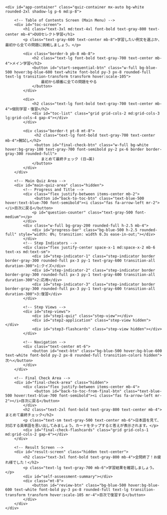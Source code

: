 <!DOCTYPE html>
<html lang="ja">
<head>
    <meta charset="UTF-8">
    <meta name="viewport" content="width=device-width, initial-scale=1.0">
    <title>単語帳学習アプリ</title>
    <script src="https://cdn.tailwindcss.com"></script>
    <link rel="stylesheet" href="https://cdnjs.cloudflare.com/ajax/libs/font-awesome/6.4.0/css/all.min.css">
    <link href="https://fonts.googleapis.com/css2?family=Inter:wght@400;500;600;700&family=Noto+Sans+JP:wght@400;500;700&display=swap" rel="stylesheet">
    <style>
        body { font-family: 'Noto Sans JP', 'Inter', sans-serif; }
        .quiz-container { max-width: 800px; width: 95%; }
        .step-indicator.active { background-color: #3b82f6; color: white; font-weight: bold; }
        .btn-option:hover:not(:disabled) { transform: translateY(-2px); box-shadow: 0 4px 12px rgba(0,0,0,0.1); }
        .flashcard { perspective: 1000px; cursor: pointer; }
        .flashcard-inner { position: relative; width: 100%; height: 100%; transition: transform 0.6s; transform-style: preserve-3d; }
        .flashcard.flipped .flashcard-inner { transform: rotateY(180deg); }
        .flashcard-front, .flashcard-back { position: absolute; width: 100%; height: 100%; -webkit-backface-visibility: hidden; backface-visibility: hidden; display: flex; flex-direction: column; justify-content: center; align-items: center; padding: 1rem; border-radius: 0.75rem; border: 1px solid #d1d5db; }
        .flashcard-front { background-color: white; }
        .flashcard-back { background-color: #f0f9ff; transform: rotateY(180deg); }
        .speaker-btn { position: absolute; top: 10px; right: 10px; color: #6b7280; }
        .speaker-btn:hover { color: #3b82f6; }
        .tooltip-trigger { border-bottom: 2px dotted #3b82f6; cursor: pointer; position: relative; }
        .tooltip-content { visibility: hidden; width: max-content; max-width: 250px; background-color: #1f2937; color: #fff; text-align: center; border-radius: 6px; padding: 8px; position: absolute; z-index: 1; bottom: 125%; left: 50%; transform: translateX(-50%); opacity: 0; transition: opacity 0.3s; pointer-events: none; }
        .tooltip-trigger:hover .tooltip-content { visibility: visible; opacity: 1; }
        .review-mark {
            display: inline-block;
            font-size: 0.7rem;
            font-weight: bold;
            color: white;
            background-color: #ef4444;
            border-radius: 9999px;
            width: 1.1rem;
            height: 1.1rem;
            line-height: 1.1rem;
            text-align: center;
            margin-left: 0.25rem;
        }
        .toc-item-content {
            display: flex;
            align-items: center;
            justify-content: center;
        }
    </style>
</head>
<body class="bg-gray-100 flex items-center justify-center min-h-screen p-4">

    <div id="app-container" class="quiz-container mx-auto bg-white rounded-2xl shadow-lg p-6 md:p-8">
        
        <!-- Table of Contents Screen (Main Menu) -->
        <div id="toc-screen">
            <h1 class="text-3xl md:text-4xl font-bold text-gray-800 text-center mb-4">DUOセレクト学習</h1>
            <p class="text-gray-600 text-center mb-8">学習したい例文を選ぶか、最初から全ての問題に挑戦しましょう。</p>
            
            <div class="border-b pb-8 mb-8">
                <h2 class="text-lg font-bold text-gray-700 text-center mb-4">メイン学習</h2>
                <button id="start-sequential-btn" class="w-full bg-blue-500 hover:bg-blue-600 text-white font-bold py-3 px-8 rounded-full text-lg transition-transform transform hover:scale-105">
                    最初から順番に全ての問題をやる
                </button>
            </div>

            <div>
                <h2 class="text-lg font-bold text-gray-700 text-center mb-4">個別学習・復習</h2>
                <div id="toc-list" class="grid grid-cols-2 md:grid-cols-3 lg:grid-cols-4 gap-4"></div>
            </div>
            
            <div class="border-t pt-8 mt-8">
                 <h2 class="text-lg font-bold text-gray-700 text-center mb-4">腕試し</h2>
                 <button id="final-check-btn" class="w-full bg-white hover:bg-gray-100 text-gray-700 font-semibold py-2 px-6 border border-gray-300 rounded-full">
                    まとめて最終チェック (日→英)
                </button>
            </div>
        </div>

        <!-- Main Quiz Area -->
        <div id="main-quiz-area" class="hidden">
            <!-- Progress and Title -->
            <div class="flex justify-between items-center mb-2">
                 <button id="back-to-toc-btn" class="text-blue-500 hover:text-blue-700 font-semibold"><i class="fas fa-arrow-left mr-2"></i>目次に戻る</button>
                <p id="question-counter" class="text-gray-500 font-medium"></p>
            </div>
            <div class="w-full bg-gray-200 rounded-full h-2.5 mb-4">
                <div id="progress-bar" class="bg-blue-500 h-2.5 rounded-full" style="width: 0%; transition: width 0.3s ease-in-out;"></div>
            </div>
            <!-- Step Indicators -->
            <div class="flex justify-center space-x-1 md:space-x-2 mb-6 text-xs md:text-sm">
                <div id="step-indicator-1" class="step-indicator border border-gray-300 rounded-full px-3 py-1 text-gray-600 transition-all duration-300">1:クイズ</div>
                <div id="step-indicator-2" class="step-indicator border border-gray-300 rounded-full px-3 py-1 text-gray-600 transition-all duration-300">2:応用</div>
                <div id="step-indicator-3" class="step-indicator border border-gray-300 rounded-full px-3 py-1 text-gray-600 transition-all duration-300">3:復習</div>
            </div>

            <!-- Step Views -->
            <div id="step-views">
                <div id="step1-quiz" class="step-view"></div>
                <div id="step2-application" class="step-view hidden"></div>
                <div id="step3-flashcards" class="step-view hidden"></div>
            </div>
            
            <!-- Navigation -->
            <div class="text-center mt-6">
                <button id="next-btn" class="bg-blue-500 hover:bg-blue-600 text-white font-bold py-2 px-8 rounded-full transition-colors hidden">次へ</button>
            </div>
        </div>
        
        <!-- Final Check Area -->
        <div id="final-check-area" class="hidden">
            <div class="flex justify-between items-center mb-4">
                 <button id="back-to-toc-from-final-btn" class="text-blue-500 hover:text-blue-700 font-semibold"><i class="fas fa-arrow-left mr-2"></i>目次に戻る</button>
            </div>
            <h2 class="text-2xl font-bold text-gray-800 text-center mb-4">まとめて最終チェック</h2>
            <p class="text-sm text-gray-500 text-center mb-6">日本語を見て、対応する英単語を思い出してみましょう。カードをタップすると答えが表示されます。</p>
            <div id="final-check-flashcards" class="grid grid-cols-1 md:grid-cols-2 gap-4"></div>
        </div>

        <!-- Result Screen -->
        <div id="result-screen" class="hidden text-center">
            <h2 class="text-3xl font-bold text-gray-800 mb-4">全問終了！お疲れ様でした！</h2>
            <p class="text-lg text-gray-700 mb-6">学習結果を確認しましょう。</p>
            <div id="self-assessment-summary"></div>
            <div class="mt-8">
                <button id="review-btn" class="bg-blue-500 hover:bg-blue-600 text-white font-bold py-3 px-8 rounded-full text-lg transition-transform transform hover:scale-105 mr-4">目次で復習する</button>
            </div>
        </div>
    </div>

<script>
// --- LEARNING APP LOGIC ---
const quizData = [
    {
        "id": 51,
        "originalSentence": "He neither admitted nor denied breaking into the safe.",
        "translation": "彼は金庫に侵入したことを認めもしなければ、否定もしなかった。",
        "quiz": {
            "target": "admitted",
            "choices": ["admitted", "denied", "forgot", "regretted"],
            "meaning": "…を（事実だと）認める"
        },
        "application": {
            "situation": "何か小さな過ちを犯してしまい、正直に打ち明けるべきか悩んでいるとき。",
            "sentence": "I finally decided to <span class='tooltip-trigger'>come clean<span class='tooltip-content'>「白状する」「洗いざらい話す」という意味の口語表現。隠していたことを正直に認めるニュアンス。</span></span> and admitted that I was the one who broke the vase.",
            "translation": "私はついに白状することに決め、花瓶を割ったのは自分だと認めました。"
        },
        "flashcards": [
            { "en": "admit", "ja": "…を認める", "kana": "アド**ミ**ット", "phonetic": "/ədˈmɪt/", "hint": "a" },
            { "en": "break into", "ja": "…に不法侵入する", "kana": "**ブ**レイク **イ**ントゥ", "phonetic": "/breɪk ˈɪntuː/", "hint": "b" },
            { "en": "deny", "ja": "…を否定する", "kana": "ディ**ナ**イ", "phonetic": "/dɪˈnaɪ/", "hint": "d" },
            { "en": "commit murder", "ja": "殺人を犯す", "kana": "コ**ミ**ット **マ**ァダァ", "phonetic": "/kəˈmɪt ˈmɜːrdər/", "hint": "c" }
        ]
    },
    {
        "id": 52,
        "originalSentence": "I have difficulty obtaining the necessary information online.",
        "translation": "私はネットで必要な情報を得るのに苦労している。",
        "quiz": {
            "target": "difficulty",
            "choices": ["difficulty", "permission", "time", "money"],
            "meaning": "苦労、困難"
        },
        "application": {
            "situation": "新しいスキルや言語の学習が、思ったように進まないとき。",
            "sentence": "I'm having some difficulty <span class='tooltip-trigger'>getting the hang of<span class='tooltip-content'>「～のコツを掴む」「～の要領がわかる」という意味の表現。</span></span> this new software, but I'm not giving up.",
            "translation": "この新しいソフトウェアのコツを掴むのに少し苦労しているけど、あきらめないよ。"
        },
        "flashcards": [
            { "en": "immigrant", "ja": "（入国する）移民", "kana": "**イ**ミグラント", "phonetic": "/ˈɪmɪɡrənt/", "hint": "i" },
            { "en": "have difficulty doing", "ja": "…することに苦労する", "kana": "ハヴ **ディ**フィカルティ ドゥーイング", "phonetic": "/hæv ˈdɪfɪkəlti ˈduːɪŋ/", "hint": "h" },
            { "en": "obtain", "ja": "…を得る", "kana": "オブ**テ**イン", "phonetic": "/əbˈteɪn/", "hint": "o" },
            { "en": "legal status", "ja": "法的な地位", "kana": "**リ**ーガル **ス**テイタス", "phonetic": "/ˈliːɡəl ˈsteɪtəs/", "hint": "l" }
        ]
    },
    {
        "id": 53,
        "originalSentence": "We are making arrangements for the annual conference.",
        "translation": "私たちは年次会議の準備をしています。",
        "quiz": {
            "target": "arrangements",
            "choices": ["arrangements", "decisions", "invitations", "documents"],
            "meaning": "準備、段取り"
        },
        "application": {
            "situation": "友人との旅行やイベントの計画を立てているとき。",
            "sentence": "I'm <span class='tooltip-trigger'>in charge of<span class='tooltip-content'>「～の担当で」「～の責任者で」という意味。</span></span> making the travel arrangements. I've already <span class='tooltip-trigger'>booked<span class='tooltip-content'>「予約した」という意味。ホテルやフライト、レストランの予約など幅広く使える。</span></span> our flights and created a rough <span class='tooltip-trigger'>itinerary<span class='tooltip-content'>「旅行日程表」のこと。詳細なスケジュールを指す。</span></span>.",
            "translation": "私が旅行の段取りを担当しているんだ。もう飛行機は予約したし、大まかな旅程も作ったよ。"
        },
        "flashcards": [
            { "en": "be busy doing", "ja": "…するのに忙しい", "kana": "ビー **ビ**ズィ ドゥーイング", "phonetic": "/biː ˈbɪzi ˈduːɪŋ/", "hint": "b" },
            { "en": "arrangement", "ja": "準備、段取り", "kana": "ア**レ**インジメント", "phonetic": "/əˈreɪndʒmənt/", "hint": "a" },
            { "en": "conference", "ja": "会議", "kana": "**カ**ンファレンス", "phonetic": "/ˈkɑːnfərəns/", "hint": "c" },
            { "en": "preparation", "ja": "準備（同意語）", "kana": "プレパ**レ**イション", "phonetic": "/ˌprepəˈreɪʃən/", "hint": "p" }
        ]
    },
    {
        "id": 54,
        "originalSentence": "He wants to spend his life protecting rare wildlife.",
        "translation": "彼は希少な野生生物を保護して生涯を過ごしたいと思っている。",
        "quiz": {
            "target": "spend",
            "choices": ["spend", "waste", "enjoy", "save"],
            "meaning": "（時間・お金）を費やす"
        },
        "application": {
            "situation": "自分の趣味や情熱を注げるものについて語るとき。",
            "sentence": "She spent the entire weekend <span class='tooltip-trigger'>working on<span class='tooltip-content'>「～に取り組む」という意味。プロジェクトや課題など、ある程度の期間を要するものに使う。</span></span> her garden. It's her true passion.",
            "translation": "彼女は週末を丸ごと庭いじりに費やした。それが彼女の真の情熱なんだ。"
        },
        "flashcards": [
            { "en": "spend", "ja": "…を費やす", "kana": "ス**ペ**ンド", "phonetic": "/spend/", "hint": "s" },
            { "en": "whole life", "ja": "全生涯", "kana": "**ホ**ウル **ラ**イフ", "phonetic": "/hoʊl laɪf/", "hint": "w" },
            { "en": "observe", "ja": "…を観察する", "kana": "オブ**ザ**ーヴ", "phonetic": "/əbˈzɜːrv/", "hint": "o" },
            { "en": "wildlife", "ja": "野生生物", "kana": "**ワ**イルドライフ", "phonetic": "/ˈwaɪldlaɪf/", "hint": "w" }
        ]
    },
    {
        "id": 55,
        "originalSentence": "I had to stay up late to prepare for the examination.",
        "translation": "私は試験の準備のために遅くまで起きている必要があった。",
        "quiz": {
            "target": "stay up",
            "choices": ["stay up", "wake up", "go out", "come back"],
            "meaning": "夜更かしする"
        },
        "application": {
            "situation": "試験や大事なプレゼンの前日に、準備で徹夜するとき。",
            "sentence": "I had to <span class='tooltip-trigger'>pull an all-nighter<span class='tooltip-content'>「徹夜する」という意味の口語表現。特に勉強や仕事で使われることが多い。</span></span> to finish my presentation, so I stayed up until 5 AM.",
            "translation": "プレゼンを終わらせるために徹夜しなきゃいけなくて、朝の5時まで起きてたよ。"
        },
        "flashcards": [
            { "en": "stay up late", "ja": "夜更かしする", "kana": "ステイ アップ **レ**イト", "phonetic": "/steɪ ʌp leɪt/", "hint": "s" },
            { "en": "prepare for", "ja": "…の準備をする", "kana": "プリ**ペ**ア フォー", "phonetic": "/prɪˈper fɔːr/", "hint": "p" },
            { "en": "trip", "ja": "旅行", "kana": "トゥ**リ**ップ", "phonetic": "/trɪp/", "hint": "t" }
        ]
    },
    {
        "id": 56,
        "originalSentence": "The new policy could bring about a big change.",
        "translation": "その新しい政策は大きな変化をもたらす可能性がある。",
        "quiz": {
            "target": "bring about",
            "choices": ["bring about", "bring down", "look for", "bring up"],
            "meaning": "…（変化など）をもたらす"
        },
        "application": {
            "situation": "チームで協力して、難しい問題を解決しようとするとき。",
            "sentence": "Effective <span class='tooltip-trigger'>collaboration<span class='tooltip-content'>「協力」「協業」のこと。複数の人や組織が共通の目的のために一緒に働くこと。</span></span> is key to bringing about positive change. We need to <span class='tooltip-trigger'>come up with<span class='tooltip-content'>「～を思いつく」「～を提案する」という意味の重要な句動詞。</span></span> a better plan.",
            "translation": "効果的な協力が、前向きな変化をもたらす鍵となる。私たちはもっと良い計画を思いつく必要がある。"
        },
        "flashcards": [
            { "en": "president", "ja": "大統領、社長", "kana": "**プ**レズィデント", "phonetic": "/ˈprezɪdənt/", "hint": "p" },
            { "en": "solution", "ja": "解決（策）", "kana": "ソ**ル**ーション", "phonetic": "/səˈluːʃən/", "hint": "s" },
            { "en": "economic crisis", "ja": "経済危機", "kana": "エコ**ノ**ミック ク**ラ**イスィス", "phonetic": "/ˌekəˈnɑːmɪk ˈkraɪsɪs/", "hint": "e" }
        ]
    },
    {
        "id": 57,
        "originalSentence": "A great discovery often comes about by accident.",
        "translation": "偉大な発見はしばしば偶然に起こる。",
        "quiz": {
            "target": "by accident",
            "choices": ["by accident", "on purpose", "with difficulty", "in theory"],
            "meaning": "偶然に"
        },
        "application": {
            "situation": "街で偶然、知り合いにばったり会ったとき。",
            "sentence": "I <span class='tooltip-trigger'>bumped into<span class='tooltip-content'>「～にばったり会う」という意味の口語表現。'run into'も同じ意味で使われる。</span></span> my old high school teacher at the supermarket completely by accident.",
            "translation": "スーパーで高校の時の先生に、全くの偶然でばったり会ったんだ。"
        },
        "flashcards": [
            { "en": "historic", "ja": "歴史的（に重要）な", "kana": "ヒス**ト**リック", "phonetic": "/hɪˈstɔːrɪk/", "hint": "h" },
            { "en": "discovery", "ja": "発見", "kana": "ディス**カ**ヴァリィ", "phonetic": "/dɪˈskʌvəri/", "hint": "d" },
            { "en": "come about", "ja": "起こる", "kana": "カム ア**バ**ウト", "phonetic": "/kʌm əˈbaʊt/", "hint": "c" }
        ]
    },
    {
        "id": 58,
        "originalSentence": "He finds his profession to be very rewarding.",
        "translation": "彼は自分の職業が非常にやりがいのあるものだと感じている。",
        "quiz": {
            "target": "profession",
            "choices": ["profession", "hobby", "family", "salary"],
            "meaning": "（専門的な）職業"
        },
        "application": {
            "situation": "自分の仕事が社会に貢献していると感じ、やりがいを語るとき。",
            "sentence": "Working as a nurse is tough, but it's rewarding because I <span class='tooltip-trigger'>feel like<span class='tooltip-content'>「～のような気がする」「～したい気分だ」という意味。'feel like doing'で「～したい」となる。</span></span> I can <span class='tooltip-trigger'>make a difference<span class='tooltip-content'>「変化をもたらす」「重要である」という意味。特に社会などに対して良い影響を与えるニュアンス。</span></span> in people's lives.",
            "translation": "看護師の仕事は大変だけど、人々の人生に変化をもたらすことができると感じるので、やりがいがあります。"
        },
        "flashcards": [
            { "en": "be proud of", "ja": "…を誇りに思う", "kana": "ビー プ**ラ**ウド オヴ", "phonetic": "/biː praʊd əv/", "hint": "b" },
            { "en": "rewarding", "ja": "やりがいのある", "kana": "リ**ウォ**ーディング", "phonetic": "/rɪˈwɔːrdɪŋ/", "hint": "r" },
            { "en": "bring out the best in", "ja": "（人）の一番良いところを引き出す", "kana": "ブリング アウト ザ ベスト イン", "phonetic": "/brɪŋ aʊt ðə best ɪn/", "hint": "b" }
        ]
    },
    {
        "id": 59,
        "originalSentence": "He has a huge personal debt to pay off.",
        "translation": "彼には返済すべき莫大な個人的借金がある。",
        "quiz": {
            "target": "debt",
            "choices": ["debt", "surplus", "asset", "tax"],
            "meaning": "借金"
        },
        "application": {
            "situation": "クレジットカードの使いすぎなど、個人の財政状況について話すとき。",
            "sentence": "Many young people are in debt because they are <span class='tooltip-trigger'>living beyond their means<span class='tooltip-content'>「収入以上の生活をする」「身の丈に合わない暮らしをする」という意味のイディオム。「means」はここでは「資力、収入」を指す。</span></span>.",
            "translation": "収入以上の生活をしているため、多くの若者が借金を抱えている。"
        },
        "flashcards": [
            { "en": "huge", "ja": "非常に大きな", "kana": "**ヒュ**ージ", "phonetic": "/hjuːdʒ/", "hint": "h" },
            { "en": "national", "ja": "国の", "kana": "**ナ**ショナル", "phonetic": "/ˈnæʃənəl/", "hint": "n" },
            { "en": "trillion", "ja": "1兆", "kana": "**トゥ**リリオン", "phonetic": "/ˈtrɪljən/", "hint": "t" }
        ]
    },
    {
        "id": 60,
        "originalSentence": "So far, I have collected over one hundred stamps.",
        "translation": "今のところ、私は100枚以上の切手を集めた。",
        "quiz": {
            "target": "So far",
            "choices": ["So far", "After all", "By the way", "For instance"],
            "meaning": "現在までに"
        },
        "application": {
            "situation": "プロジェクトやレポートの進捗状況を報告するとき。",
            "sentence": "How's the report going? / Great, we're <span class='tooltip-trigger'>making good progress<span class='tooltip-content'>「順調に進んでいる」という意味。計画通りに進んでいることを示すポジティブな表現。</span></span>. So far, I've finished the research part.",
            "translation": "レポートの進捗どう？ / 順調だよ。今のところ、リサーチの部分は終わったんだ。"
        },
        "flashcards": [
            { "en": "so far", "ja": "現在までに", "kana": "**ソ**ウ **フ**ァー", "phonetic": "/soʊ fɑːr/", "hint": "s" },
            { "en": "signature", "ja": "署名", "kana": "**スィ**グニチャァ", "phonetic": "/ˈsɪɡnətʃər/", "hint": "s" },
            { "en": "collect", "ja": "…を集める", "kana": "コ**レ**クト", "phonetic": "/kəˈlekt/", "hint": "c" }
        ]
    }
];

// --- STATE ---
let currentSentenceIndex = 0;
let currentStep = 1;
let selfAssessments = new Array(quizData.length).fill(null);
let quizResults = new Array(quizData.length).fill(null);
let isSequentialMode = false; 
let speechSynthesis = window.speechSynthesis;
let englishVoice = null;
let quizQueue = [];

// --- DOM ELEMENTS ---
const tocScreen = document.getElementById('toc-screen');
const mainQuizArea = document.getElementById('main-quiz-area');
const finalCheckArea = document.getElementById('final-check-area');
const resultScreen = document.getElementById('result-screen');
const startSequentialBtn = document.getElementById('start-sequential-btn');
const finalCheckBtn = document.getElementById('final-check-btn');
const nextBtn = document.getElementById('next-btn');
const reviewBtn = document.getElementById('review-btn');
const backToTocBtn = document.getElementById('back-to-toc-btn');
const backToTocFromFinalBtn = document.getElementById('back-to-toc-from-final-btn');

const stepViews = {
    1: document.getElementById('step1-quiz'),
    2: document.getElementById('step2-application'),
    3: document.getElementById('step3-flashcards'),
};
const stepIndicators = {
    1: document.getElementById('step-indicator-1'),
    2: document.getElementById('step-indicator-2'),
    3: document.getElementById('step-indicator-3'),
};

// --- INITIALIZATION ---
document.addEventListener('DOMContentLoaded', showMainMenu);

// --- EVENT LISTENERS ---
startSequentialBtn.addEventListener('click', () => {
    isSequentialMode = true;
    quizResults = new Array(quizData.length).fill(null);
    selfAssessments = new Array(quizData.length).fill(null);
    startQuizSession(Array.from(Array(quizData.length).keys()));
});

finalCheckBtn.addEventListener('click', () => {
    isSequentialMode = false;
    renderFinalCheck();
});

nextBtn.addEventListener('click', handleNext);
reviewBtn.addEventListener('click', showMainMenu);
backToTocBtn.addEventListener('click', showMainMenu);
backToTocFromFinalBtn.addEventListener('click', showMainMenu);

// --- Voice Initialization Logic ---
function loadVoices() {
    const voices = speechSynthesis.getVoices();
    englishVoice = voices.find(voice => voice.lang.startsWith('en-US')) || voices.find(voice => voice.lang.startsWith('en-'));
}
speechSynthesis.onvoiceschanged = loadVoices;
loadVoices();

// --- FUNCTIONS ---

function speak(text, lang = 'en-US') {
    if (speechSynthesis.speaking) speechSynthesis.cancel();
    const utterance = new SpeechSynthesisUtterance(text);
    if (englishVoice) utterance.voice = englishVoice;
    utterance.lang = lang;
    utterance.rate = 0.9;
    speechSynthesis.speak(utterance);
}

function showMainMenu() {
    resultScreen.classList.add('hidden');
    mainQuizArea.classList.add('hidden');
    finalCheckArea.classList.add('hidden');
    tocScreen.classList.remove('hidden');
    
    const tocList = document.getElementById('toc-list');
    tocList.innerHTML = '';
    quizData.forEach((data, index) => {
        const quizNeedsReview = quizResults[index] === false;
        const appNeedsReview = selfAssessments[index] === false;

        const item = document.createElement('button');
        item.className = 'toc-item p-3 border rounded-lg text-center hover:bg-gray-100 transition-colors flex flex-col justify-center items-center h-full';
        if (quizNeedsReview || appNeedsReview) item.classList.add('needs-review', 'border-red-400', 'bg-red-50');
        
        let reviewMarksHTML = '<div class="flex items-center mt-1">';
        if (quizNeedsReview) {
            reviewMarksHTML += '<span class="review-mark" title="クイズを復習">Q</span>';
        }
        if (appNeedsReview) {
            reviewMarksHTML += '<span class="review-mark" title="応用を復習">A</span>';
        }
        reviewMarksHTML += '</div>';

        item.innerHTML = `
            <div class="toc-item-content">
                <span class="font-semibold">例文 ${data.id}</span>
                ${(quizNeedsReview || appNeedsReview) ? reviewMarksHTML : ''}
            </div>
        `;
        item.onclick = () => {
            isSequentialMode = false;
            startQuizSession([index]);
        };
        tocList.appendChild(item);
    });
}


function startQuizSession(indices) {
    quizQueue = indices.map(i => ({ index: i, originalIndex: i })); 
    if (quizQueue.length === 0) {
        showMainMenu();
        return;
    }
    const session = quizQueue.shift();
    currentSentenceIndex = session.originalIndex;
    
    currentStep = 1;
    tocScreen.classList.add('hidden');
    resultScreen.classList.add('hidden');
    mainQuizArea.classList.remove('hidden');
    nextBtn.classList.add('hidden');
    renderCurrentStep();
}

function handleNext() {
    currentStep++;

    if (currentStep > 3) { // After flashcards
        if (quizQueue.length > 0) { // More questions in queue
            const session = quizQueue.shift();
            currentSentenceIndex = session.originalIndex;
            currentStep = 1;
            renderCurrentStep();
        } else { // No more questions
            if (isSequentialMode) {
                 showResult();
            } else {
                showMainMenu();
            }
        }
    } else {
        renderCurrentStep();
    }
}


function updateProgress() {
    const currentData = quizData[currentSentenceIndex];
    if (!currentData) return; 

    document.getElementById('question-counter').textContent = `例文 ${currentData.id}`;
    
    if (isSequentialMode) {
        const totalQuestions = quizData.length;
        const completedQuestions = totalQuestions - quizQueue.length - 1;
        const progress = (completedQuestions / totalQuestions) * 100;
        document.getElementById('progress-bar').style.width = `${progress}%`;
        document.getElementById('progress-bar').classList.remove('hidden');

    } else {
        document.getElementById('progress-bar').classList.add('hidden');
    }


    Object.values(stepIndicators).forEach(el => el.classList.remove('active'));
    if (stepIndicators[currentStep]) {
        stepIndicators[currentStep].classList.add('active');
    }
}

function renderCurrentStep() {
    updateProgress();
    Object.values(stepViews).forEach(view => view.classList.add('hidden'));
    stepViews[currentStep].classList.remove('hidden');
    nextBtn.classList.add('hidden');

    const data = quizData[currentSentenceIndex];
    switch (currentStep) {
        case 1: renderStep1(data); break;
        case 2: renderStep2(data); break;
        case 3: renderStep3(data); break;
    }
}

// --- RENDER FUNCTIONS FOR EACH STEP ---

function renderStep1(data) {
    const { quiz, originalSentence } = data;
    const questionText = originalSentence.replace(new RegExp(quiz.target.replace(/([.*+?^=!:${}()|\[\]\/\\])/g, "\\$1"), 'i'), '______');
    const shuffledChoices = [...quiz.choices].sort(() => Math.random() - 0.5);
    
    let optionsHTML = shuffledChoices.map(choice => 
        `<button class="btn-option w-full p-4 bg-white border border-gray-300 rounded-lg text-left text-gray-700 font-medium transition-all duration-200">${choice}</button>`
    ).join('');

    stepViews[1].innerHTML = `
        <p class="text-sm text-gray-500 text-center mb-4">あてはまる選択肢を選びましょう。</p>
        <div class="mb-6 relative">
            <p class="text-xl md:text-2xl text-gray-800 text-center p-4 bg-gray-50 rounded-lg">${questionText}</p>
            <button class="speaker-btn text-xl" onclick="speak('${originalSentence.replace(/'/g, "\\'")}')"><i class="fas fa-volume-up"></i></button>
        </div>
        <div id="step1-options" class="grid grid-cols-1 md:grid-cols-2 gap-4">${optionsHTML}</div>
        <div id="step1-feedback" class="p-4 rounded-lg text-center font-medium hidden my-4"></div>
    `;

    document.getElementById('step1-options').addEventListener('click', e => {
        if (e.target.tagName === 'BUTTON') {
            handleQuizAnswer(e.target, quiz, data.translation);
        }
    });
}

function handleQuizAnswer(selectedButton, quizInfo, translation) {
    const isCorrect = selectedButton.innerText.toLowerCase() === quizInfo.target.toLowerCase();
    
    quizResults[currentSentenceIndex] = isCorrect;
    
    const feedbackEl = document.getElementById('step1-feedback');
    
    if (isCorrect) {
        feedbackEl.innerHTML = `正解！ <span class="font-bold">${quizInfo.target}</span> は「${quizInfo.meaning}」という意味です。`;
        feedbackEl.className = 'p-4 rounded-lg text-center font-medium my-4 bg-green-100 border border-green-300 text-green-800';
    } else {
        feedbackEl.innerHTML = `不正解。正解は <span class="font-bold">${quizInfo.target}</span> です。<br>「${quizInfo.meaning}」という意味になります。`;
        feedbackEl.className = 'p-4 rounded-lg text-center font-medium my-4 bg-red-100 border border-red-300 text-red-800';
    }
    feedbackEl.classList.remove('hidden');
    
    const translationEl = document.createElement('p');
    translationEl.className = 'text-center text-gray-600 mt-2';
    translationEl.textContent = `文全体の訳：${translation}`;
    feedbackEl.appendChild(translationEl);

    Array.from(document.getElementById('step1-options').children).forEach(button => {
        button.disabled = true;
        if (button.innerText.toLowerCase() === quizInfo.target.toLowerCase()) button.classList.add('bg-green-200', 'border-green-500');
        else if (button === selectedButton) button.classList.add('bg-red-200', 'border-red-500');
    });

    nextBtn.textContent = '応用例文へ →';
    nextBtn.classList.remove('hidden');
}

function renderStep2(data) {
    const { application } = data;
    stepViews[2].innerHTML = `
        <p class="text-sm text-gray-500 text-center mb-4">応用例文で使い方を確認しましょう。</p>
        <div class="bg-sky-50 border-l-4 border-sky-500 p-4 rounded-lg mb-4">
            <p class="font-semibold text-sky-800 mb-2">💡 こんな場面で使える！</p>
            <p class="text-gray-700">${application.situation}</p>
        </div>
        <div class="mb-4 relative p-4 bg-gray-50 rounded-lg">
            <p class="text-lg md:text-xl text-gray-800">${application.sentence}</p>
            <button class="speaker-btn text-xl" onclick="speak(this.previousElementSibling.innerText.replace(/'/g, &quot;\\'&quot;))"><i class="fas fa-volume-up"></i></button>
        </div>
        <div class="text-center mb-6">
            <button id="show-translation-btn" class="text-blue-600 hover:underline">日本語訳を見る</button>
        </div>
        <p id="translation-text" class="text-center text-gray-600 hidden mb-6">${application.translation}</p>
        <div id="self-assessment-buttons" class="flex justify-center space-x-4">
            <button data-cleared="false" class="self-assess-btn border border-gray-400 text-gray-700 font-bold py-2 px-6 rounded-full hover:bg-gray-100">もう一度</button>
            <button data-cleared="true" class="self-assess-btn bg-green-500 text-white font-bold py-2 px-6 rounded-full hover:bg-green-600">理解できた！</button>
        </div>
    `;

    document.getElementById('show-translation-btn').addEventListener('click', e => {
        document.getElementById('translation-text').classList.toggle('hidden');
        e.target.textContent = document.getElementById('translation-text').classList.contains('hidden') ? '日本語訳を見る' : '日本語訳を隠す';
    });

    document.getElementById('self-assessment-buttons').addEventListener('click', e => {
        if (e.target.classList.contains('self-assess-btn')) {
            const cleared = e.target.dataset.cleared === 'true';
            selfAssessments[currentSentenceIndex] = cleared;
            
            nextBtn.textContent = '単語の復習へ →';
            nextBtn.classList.remove('hidden');
            document.querySelectorAll('.self-assess-btn').forEach(btn => {
                btn.disabled = true;
                btn.classList.add('opacity-50');
            });
            e.target.classList.remove('opacity-50');
        }
    });
}

function renderFlashcards(container, cards, defaultMode) {
    container.innerHTML = '';
    cards.forEach(card => {
        const cardEl = document.createElement('div');
        cardEl.className = 'flashcard h-48';
        
        const frontContent = (defaultMode === 'en-ja') 
            ? `<h3 class="text-2xl font-bold">${card.en}</h3>`
            : `<h3 class="text-xl font-bold">${card.ja}</h3><p class="text-gray-500 mt-2">ヒント: ${card.hint}</p>`;
        
        const backContent = (defaultMode === 'en-ja')
            ? `<h3 class="text-xl font-bold">${card.ja}</h3>`
            : `<h3 class="text-2xl font-bold">${card.en}</h3>`;

        cardEl.innerHTML = `
            <div class="flashcard-inner">
                <div class="flashcard-front">${frontContent}<button class="speaker-btn" onclick="event.stopPropagation(); speak('${card.en.replace(/'/g, "\\'")}')"><i class="fas fa-volume-up"></i></button></div>
                <div class="flashcard-back">
                    ${backContent}
                    <div class="text-center mt-2">
                        <p class="text-gray-500">${card.kana.replace(/\*\*(.*?)\*\*/g, '<b>$1</b>')}</p>
                        <p class="text-gray-400 text-sm">${card.phonetic}</p>
                    </div>
                    <button class="speaker-btn" onclick="event.stopPropagation(); speak('${card.en.replace(/'/g, "\\'")}')"><i class="fas fa-volume-up"></i></button>
                </div>
            </div>
        `;
        cardEl.addEventListener('click', () => cardEl.classList.toggle('flipped'));
        container.appendChild(cardEl);
    });
}

function renderStep3(data) {
    const { flashcards } = data;
    stepViews[3].innerHTML = `
        <p class="text-sm text-gray-500 text-center mb-4">カードをタップして関連単語も覚えましょう。</p>
        <div class="flex justify-center mb-4">
            <div class="inline-flex rounded-md shadow-sm" role="group">
                <button type="button" id="mode-en-ja-step3" class="mode-btn bg-blue-500 text-white px-4 py-2 text-sm font-medium border border-gray-200 rounded-l-lg">認識 (英→日)</button>
                <button type="button" id="mode-ja-en-step3" class="mode-btn bg-white text-gray-900 px-4 py-2 text-sm font-medium border border-gray-200 rounded-r-lg hover:bg-gray-100">想起 (日→英)</button>
            </div>
        </div>
        <div id="flashcard-container-step3" class="grid grid-cols-1 md:grid-cols-2 gap-4"></div>
    `;

    const container = document.getElementById('flashcard-container-step3');
    renderFlashcards(container, flashcards, 'en-ja');

    const modeBtnEnJa = document.getElementById('mode-en-ja-step3');
    const modeBtnJaEn = document.getElementById('mode-ja-en-step3');
    
    modeBtnEnJa.addEventListener('click', () => {
        modeBtnEnJa.classList.add('bg-blue-500', 'text-white');
        modeBtnJaEn.classList.remove('bg-blue-500', 'text-white');
        renderFlashcards(container, flashcards, 'en-ja');
    });
    
    modeBtnJaEn.addEventListener('click', () => {
        modeBtnJaEn.classList.add('bg-blue-500', 'text-white');
        modeBtnEnJa.classList.remove('bg-blue-500', 'text-white');
        renderFlashcards(container, flashcards, 'ja-en');
    });

    const nextText = quizQueue.length === 0 ? 
        (isSequentialMode ? '結果を見る' : '目次に戻る') : 
        '次の問題へ →';
    nextBtn.textContent = nextText;
    nextBtn.classList.remove('hidden');
}

function renderFinalCheck() {
    tocScreen.classList.add('hidden');
    mainQuizArea.classList.add('hidden');
    resultScreen.classList.add('hidden');
    finalCheckArea.classList.remove('hidden');

    let allHeadwords = quizData.flatMap(d => d.flashcards);
    allHeadwords.sort(() => Math.random() - 0.5);
    const container = document.getElementById('final-check-flashcards');
    renderFlashcards(container, allHeadwords, 'ja-en');
}

function showResult() {
    mainQuizArea.classList.add('hidden');
    resultScreen.classList.remove('hidden');
    
    const clearedCount = selfAssessments.filter(sa => sa === true).length;
    const totalAssessed = selfAssessments.filter(sa => sa !== null).length;
    
    const summaryEl = document.getElementById('self-assessment-summary');
    summaryEl.innerHTML = `
        <p class="text-xl">応用例文の理解度: <span class="font-bold text-green-600">${clearedCount}</span> / ${totalAssessed}</p>
        <p class="text-gray-600 mt-2">「もう一度」を選んだ問題やクイズで間違えた問題は、復習リストに追加されています。</p>
    `;
}

</script>
</body>
</html>
